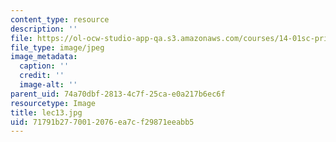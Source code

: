 ```yaml
---
content_type: resource
description: ''
file: https://ol-ocw-studio-app-qa.s3.amazonaws.com/courses/14-01sc-principles-of-microeconomics-fall-2011/71791b2770012076ea7cf29871eeabb5_lec13.jpg
file_type: image/jpeg
image_metadata:
  caption: ''
  credit: ''
  image-alt: ''
parent_uid: 74a70dbf-2813-4c7f-25ca-e0a217b6ec6f
resourcetype: Image
title: lec13.jpg
uid: 71791b27-7001-2076-ea7c-f29871eeabb5
---
```

